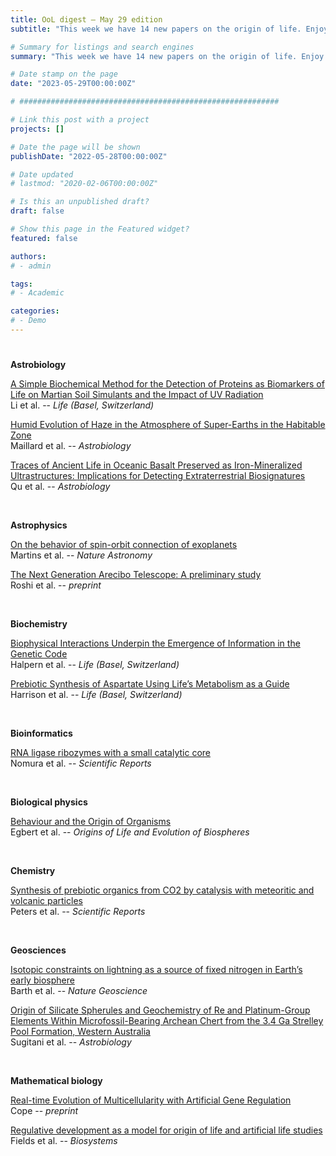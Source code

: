 ```yaml
---
title: OoL digest — May 29 edition
subtitle: "This week we have 14 new papers on the origin of life. Enjoy!"

# Summary for listings and search engines
summary: "This week we have 14 new papers on the origin of life. Enjoy!"

# Date stamp on the page
date: "2023-05-29T00:00:00Z"

# ##########################################################

# Link this post with a project
projects: []

# Date the page will be shown
publishDate: "2022-05-28T00:00:00Z"

# Date updated
# lastmod: "2020-02-06T00:00:00Z"

# Is this an unpublished draft?
draft: false

# Show this page in the Featured widget?
featured: false

authors:
# - admin

tags:
# - Academic

categories:
# - Demo
---
```


# <style>
# .article-container{
#     max-width: 1600px !important;
# }
# </style>

# ##########################################################

**Astrobiology**

[A Simple Biochemical Method for the Detection of Proteins as Biomarkers of Life on Martian Soil Simulants and the Impact of UV Radiation](https://doi.org/10.3390/life13051150) <br> Li et al. -- *Life (Basel, Switzerland)*

[Humid Evolution of Haze in the Atmosphere of Super-Earths in the Habitable Zone](https://doi.org/10.1089/ast.2022.0021) <br> Maillard et al. -- *Astrobiology*

[Traces of Ancient Life in Oceanic Basalt Preserved as Iron-Mineralized Ultrastructures: Implications for Detecting Extraterrestrial Biosignatures](https://doi.org/10.1089/ast.2022.0075) <br> Qu et al. -- *Astrobiology*

<br>

**Astrophysics**

[On the behavior of spin-orbit connection of exoplanets](https://doi.org/10.1038/s41550-023-01976-0) <br> Martins et al. -- *Nature Astronomy*

[The Next Generation Arecibo Telescope: A preliminary study](https://doi.org/10.48550/arXiv.2305.07780) <br> Roshi et al. -- *preprint*

<br>

**Biochemistry**

[Biophysical Interactions Underpin the Emergence of Information in the Genetic Code](https://doi.org/10.3390/life13051129) <br> Halpern et al. -- *Life (Basel, Switzerland)*

[Prebiotic Synthesis of Aspartate Using Life’s Metabolism as a Guide](https://doi.org/10.3390/life13051177) <br> Harrison et al. -- *Life (Basel, Switzerland)*

<br>

**Bioinformatics**

[RNA ligase ribozymes with a small catalytic core](https://doi.org/10.1038/s41598-023-35584-9) <br> Nomura et al. -- *Scientific Reports*

<br>

**Biological physics**

[Behaviour and the Origin of Organisms](https://doi.org/10.1007/s11084-023-09635-0) <br> Egbert et al. -- *Origins of Life and Evolution of Biospheres*

<br>

**Chemistry**

[Synthesis of prebiotic organics from CO2 by catalysis with meteoritic and volcanic particles](https://doi.org/10.1038/s41598-023-33741-8) <br> Peters et al. -- *Scientific Reports*

<br>

**Geosciences**

[Isotopic constraints on lightning as a source of fixed nitrogen in Earth’s early biosphere](https://doi.org/10.1038/s41561-023-01187-2) <br> Barth et al. -- *Nature Geoscience*

[Origin of Silicate Spherules and Geochemistry of Re and Platinum-Group Elements Within Microfossil-Bearing Archean Chert from the 3.4 Ga Strelley Pool Formation, Western Australia](https://doi.org/10.1089/ast.2021.0155) <br> Sugitani et al. -- *Astrobiology*

<br>

**Mathematical biology**

[Real-time Evolution of Multicellularity with Artificial Gene Regulation](https://doi.org/10.48550/arXiv.2305.12249) <br> Cope -- *preprint*

[Regulative development as a model for origin of life and artificial life studies](https://doi.org/10.1016/j.biosystems.2023.104927) <br> Fields et al. -- *Biosystems*

